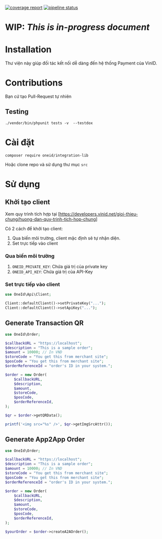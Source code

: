 [![coverage report](https://gitlab.id.vin/merchant-universal/is-lib/lib-php/badges/master/coverage.svg)](https://gitlab.id.vin/merchant-universal/is-lib/lib-php/commits/master)
[![pipeline status](https://gitlab.id.vin/merchant-universal/is-lib/lib-php/badges/master/pipeline.svg)](https://gitlab.id.vin/merchant-universal/is-lib/lib-php/commits/master)

# WIP: _This is in-progress document_

# Installation
Thư viện này giúp đối tác kết nối dễ dàng đến hệ thống Payment của VinID.

# Contributions

Bạn cứ tạo Pull-Request tự nhiên

## Testing
```
./vendor/bin/phpunit tests -v  --testdox
```

# Cài đặt

```
composer require oneid/integration-lib
```

Hoặc clone repo và sử dụng thư mục `src`

# Sử dụng

## Khởi tạo client

Xem quy trình tích hợp tại [https://developers.vinid.net/gioi-thieu-chung/huong-dan-quy-trinh-tich-hop-chung] 

Có 2 cách để khởi tạo client:

1. Qua biến môi trường, client mặc định sẽ tự nhận diện.
2. Set trực tiếp vào client

### Qua biến môi trường

1. `ONEID_PRIVATE_KEY`: Chứa giá trị của private key
2. `ONEID_API_KEY`: Chứa giá trị của API-Key

### Set trực tiếp vào client

```php
use OneId\Api\Client;

Client::defaultClient()->setPrivateKey("...");
Client::defaultClient()->setApiKey("...");
```

## Generate Transaction QR

```php
use OneId\Order;

$callbackURL = "https://localhost";
$description = "This is a sample order";
$amount = 10000; // In VND
$storeCode = "You get this from merchant site";
$posCode = "You get this from merchant site";
$orderReferenceId = "order's ID in your system.";

$order = new Order(
    $callbackURL,
    $description,
    $amount,
    $storeCode,
    $posCode,
    $orderReferenceId,
);

$qr = $order->getQRData();

printf('<img src="%s" />', $qr->getImgSrcAttr());
```

## Generate App2App Order

```php
use OneId\Order;

$callbackURL = "https://localhost";
$description = "This is a sample order";
$amount = 10000; // In VND
$storeCode = "You get this from merchant site";
$posCode = "You get this from merchant site";
$orderReferenceId = "order's ID in your system.";

$order = new Order(
    $callbackURL,
    $description,
    $amount,
    $storeCode,
    $posCode,
    $orderReferenceId,
);

$yourOrder = $order->createA2AOrder();
```